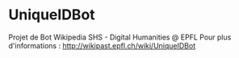 # UniqueIDBot

Projet de Bot Wikipedia SHS - Digital Humanities @ EPFL
Pour plus d'informations : http://wikipast.epfl.ch/wiki/UniqueIDBot
